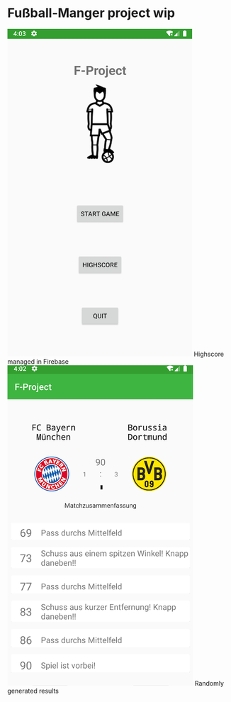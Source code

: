 # Fußball-Manger project wip

![Screenshot](mm_pic.png)
Highscore managed in Firebase
![Screenshot](play_pic.png)
Randomly generated results
